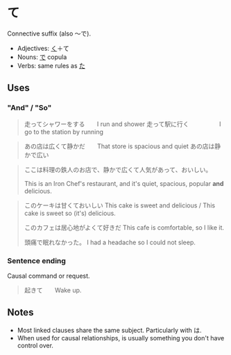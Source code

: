 # て

Connective suffix (also ～で). 

- Adjectives: [く](＿く)＋て
- Nouns: [で](で) copula
- Verbs: same rules as [た](＿た)

## Uses

### "And" / "So"

> 走ってシャワーをする　　I run and shower
> 走って駅に行く　　　　　I go to the station by running

> あの店は広くて静かだ　　That store is spacious and quiet
> あの店は静かで広い

> ここは料理の鉄人のお店で、静かで広くて人気があって、おいしい。
> 
> This is an Iron Chef's restaurant, and it's quiet, spacious, popular **and** delicious. 

> このケーキは甘くておいしい
> This cake is sweet and delicious / This cake is sweet so (it's) delicious.
> 
> このカフェは居心地がよくて好きだ
> This cafe is comfortable, so I like it.
> 
> 頭痛で眠れなかった。
> I had a headache so I could not sleep.

### Sentence ending

Causal command or request.

> 起きて　　Wake up.

## Notes

- Most linked clauses share the same subject. Particularly with は.
- When used for causal relationships, is usually something you don't have control over.
